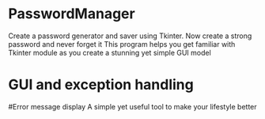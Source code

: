 # PasswordManager
Create a password generator and saver using Tkinter. Now create a strong password and never forget it
This program helps you get familiar with Tkinter module as you create a stunning yet simple GUI model
# GUI and exception handling
#Error message display
A simple yet useful tool to make your lifestyle better
